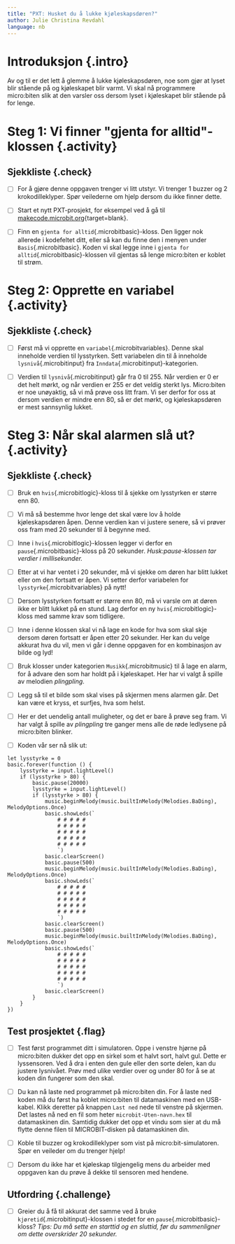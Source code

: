 ```yaml
---
title: "PXT: Husket du å lukke kjøleskapsdøren?"
author: Julie Christina Revdahl
language: nb
---
```



# Introduksjon {.intro}
Av og til er det lett å glemme å lukke kjøleskapsdøren, noe som gjør at lyset
blir stående på og kjøleskapet blir varmt. Vi skal nå programmere micro:biten
slik at den varsler oss dersom lyset i kjøleskapet blir stående på for lenge.


# Steg 1: Vi finner "gjenta for alltid"-klossen {.activity}

## Sjekkliste {.check}

- [ ] For å gjøre denne oppgaven trenger vi litt utstyr. Vi trenger 1 buzzer og
2 krokodilleklyper. Spør veilederne om hjelp dersom du ikke finner dette.

- [ ] Start et nytt PXT-prosjekt, for eksempel ved å gå til
  [makecode.microbit.org](https://makecode.microbit.org/?lang=no){target=blank}.

- [ ] Finn en `gjenta for alltid`{.microbitbasic}-kloss. Den ligger nok allerede
i kodefeltet ditt, eller så kan du finne den i menyen under `Basis`{.microbitbasic}.
Koden vi skal legge inne i `gjenta for alltid`{.microbitbasic}-klossen vil gjentas
så lenge micro:biten er koblet til strøm.


# Steg 2: Opprette en variabel {.activity}

## Sjekkliste {.check}

- [ ] Først må vi opprette en `variabel`{.microbitvariables}. Denne skal
inneholde verdien til lysstyrken. Sett variabelen din til å inneholde `lysnivå`{.microbitinput}
fra `Inndata`{.microbitinput}-kategorien.

- [ ] Verdien til `lysnivå`{.microbitinput} går fra 0 til 255. Når verdien er 0
er det helt mørkt, og når verdien er 255 er det veldig sterkt lys. Micro:biten
er noe unøyaktig, så vi må prøve oss litt fram. Vi ser derfor for oss at dersom
verdien er mindre enn 80, så er det mørkt, og kjøleskapsdøren er mest sannsynlig
lukket.


# Steg 3: Når skal alarmen slå ut? {.activity}

## Sjekkliste {.check}

- [ ] Bruk en `hvis`{.microbitlogic}-kloss til å sjekke om lysstyrken er større
enn 80.

- [ ] Vi må så bestemme hvor lenge det skal være lov å holde kjøleskapsdøren åpen.
Denne verdien kan vi justere senere, så vi prøver oss fram med 20 sekunder til å
begynne med.

- [ ] Inne i `hvis`{.microbitlogic}-klossen legger vi derfor en `pause`{.microbitbasic}-kloss
på 20 sekunder. *Husk:pause-klossen tar verdier i millisekunder.*

- [ ] Etter at vi har ventet i 20 sekunder, må vi sjekke om døren har blitt
lukket eller om den fortsatt er åpen. Vi setter derfor variabelen for `lysstyrke`{.microbitvariables}
på nytt!

- [ ] Dersom lysstyrken fortsatt er større enn 80, må vi varsle om at døren ikke
er blitt lukket på en stund. Lag derfor en ny `hvis`{.microbitlogic}-kloss med
samme krav som tidligere.

- [ ] Inne i denne klossen skal vi nå lage en kode for hva som skal skje dersom
døren fortsatt er åpen etter 20 sekunder. Her kan du velge akkurat hva du vil,
men vi går i denne oppgaven for en kombinasjon av bilde og lyd!

- [ ] Bruk klosser under kategorien `Musikk`{.microbitmusic} til å lage en alarm,
for å advare den som har holdt på i kjøleskapet. Her har vi valgt å spille av
melodien *plingpling*.

- [ ] Legg så til et bilde som skal vises på skjermen mens alarmen går. Det kan
være et kryss, et surfjes, hva som helst.

- [ ] Her er det uendelig antall muligheter, og det er bare å prøve seg fram.
Vi har valgt å spille av *plingpling* tre ganger mens alle de røde ledlysene på
micro:biten blinker.

- [ ] Koden vår ser nå slik ut:
```microbit
let lysstyrke = 0
basic.forever(function () {
    lysstyrke = input.lightLevel()
    if (lysstyrke > 80) {
        basic.pause(20000)
        lysstyrke = input.lightLevel()
        if (lysstyrke > 80) {
            music.beginMelody(music.builtInMelody(Melodies.BaDing), MelodyOptions.Once)
            basic.showLeds(`
                # # # # #
                # # # # #
                # # # # #
                # # # # #
                # # # # #
                `)
            basic.clearScreen()
            basic.pause(500)
            music.beginMelody(music.builtInMelody(Melodies.BaDing), MelodyOptions.Once)
            basic.showLeds(`
                # # # # #
                # # # # #
                # # # # #
                # # # # #
                # # # # #
                `)
            basic.clearScreen()
            basic.pause(500)
            music.beginMelody(music.builtInMelody(Melodies.BaDing), MelodyOptions.Once)
            basic.showLeds(`
                # # # # #
                # # # # #
                # # # # #
                # # # # #
                # # # # #
                `)
            basic.clearScreen()
        }
    }
})
```

## Test prosjektet {.flag}

- [ ] Test først programmet ditt i simulatoren. Oppe i venstre hjørne på micro:biten
dukker det opp en sirkel som et halvt sort, halvt gul. Dette er lyssensoren. Ved
å dra i enten den gule eller den sorte delen, kan du justere lysnivået. Prøv med
ulike verdier over og under 80 for å se at koden din fungerer som den skal.

- [ ] Du kan nå laste ned programmet på micro:biten din. For å laste ned
koden må du først ha koblet micro:biten til datamaskinen med en USB-kabel. Klikk
deretter på knappen `Last ned` nede til venstre på skjermen. Det lastes nå ned
en fil som heter `microbit-Uten-navn.hex` til datamaskinen din. Samtidig dukker
det opp et vindu som sier at du må flytte denne filen til MICROBIT-disken på
datamaskinen din.

- [ ] Koble til buzzer og krokodilleklyper som vist på micro:bit-simulatoren.
Spør en veileder om du trenger hjelp!

- [ ] Dersom du ikke har et kjøleskap tilgjengelig mens du arbeider med oppgaven
kan du prøve å dekke til sensoren med hendene.


## Utfordring {.challenge}

- [ ] Greier du å få til akkurat det samme ved å bruke `kjøretid`{.microbitinput}-klossen
i stedet for en `pause`{.microbitbasic}-kloss? *Tips: Du må sette en starttid og
en sluttid, før du sammenligner om dette overskrider 20 sekunder.*
